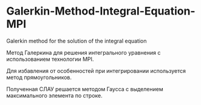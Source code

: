 # Galerkin-Method-Integral-Equation-MPI
Galerkin method for the solution of the integral equation

Метод Галеркина для решения интегрального уравнения с использованием технологии MPI.

Для избавления от особенностей при интегрировании используется метод прямоугольников.

Полученная СЛАУ решается методом Гаусса с выделением максимального элемента по строке.
